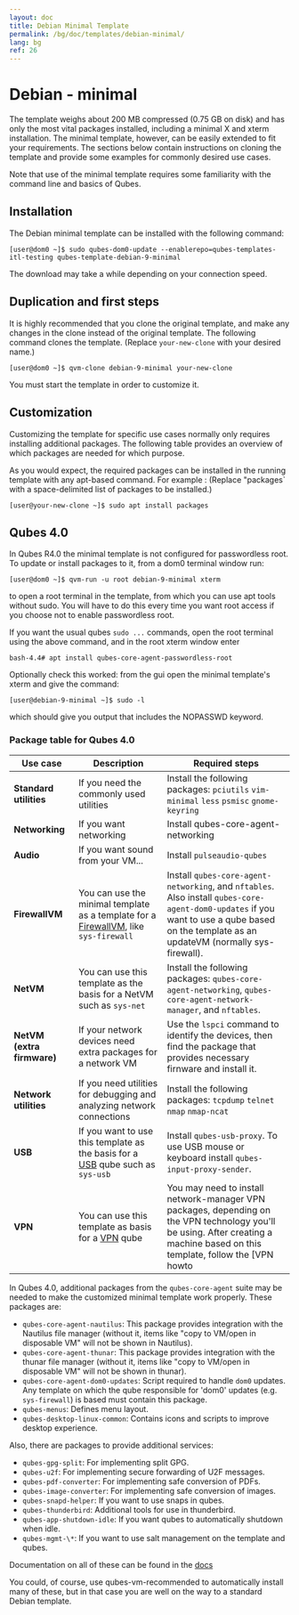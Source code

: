 ```yaml
---
layout: doc
title: Debian Minimal Template
permalink: /bg/doc/templates/debian-minimal/
lang: bg
ref: 26
---
```


Debian - minimal
================

The template weighs about 200 MB compressed (0.75 GB on disk) and has only the most vital packages installed, including a minimal X and xterm installation.
The minimal template, however, can be easily extended to fit your requirements.
The sections below contain instructions on cloning the template and provide some examples for commonly desired use cases.

Note that use of the minimal template requires some familiarity with the command line and basics of Qubes.

Installation
------------

The Debian minimal template can be installed with the following command:

~~~
[user@dom0 ~]$ sudo qubes-dom0-update --enablerepo=qubes-templates-itl-testing qubes-template-debian-9-minimal
~~~

The download may take a while depending on your connection speed.

Duplication and first steps
---------------------------

It is highly recommended that you clone the original template, and make any changes in the clone instead of the original template. 
The following command clones the template. 
(Replace `your-new-clone` with your desired name.)

~~~
[user@dom0 ~]$ qvm-clone debian-9-minimal your-new-clone
~~~

You must start the template in order to customize it.

Customization
-------------

Customizing the template for specific use cases normally only requires installing additional packages.
The following table provides an overview of which packages are needed for which purpose.

As you would expect, the required packages can be installed in the running template with any apt-based command. 
For example : (Replace "packages` with a space-delimited list of packages to be installed.)

~~~
[user@your-new-clone ~]$ sudo apt install packages
~~~

Qubes 4.0
---------

In Qubes R4.0 the minimal template is not configured for passwordless root.  
To update or install packages to it, from a dom0 terminal window run:

~~~
[user@dom0 ~]$ qvm-run -u root debian-9-minimal xterm
~~~
to open a root terminal in the template, from which you can use apt tools without sudo. 
You will have to do this every time you want root access if you choose not to enable passwordless root. 

If you want the usual qubes `sudo ...` commands, open the root terminal using the above command, and in the root xterm window enter

~~~
bash-4.4# apt install qubes-core-agent-passwordless-root 
~~~

Optionally check this worked: from the gui open the minimal template's xterm and give the command:

~~~
[user@debian-9-minimal ~]$ sudo -l
~~~

which should give you output that includes the NOPASSWD keyword.

### Package table for Qubes 4.0

Use case | Description | Required steps
--- | --- | ---
**Standard utilities** | If you need the commonly used utilities | Install the following packages: `pciutils` `vim-minimal` `less` `psmisc` `gnome-keyring`
**Networking** | If you want networking | Install qubes-core-agent-networking
**Audio** | If you want sound from your VM... | Install `pulseaudio-qubes`
**FirewallVM** | You can use the minimal template as a template for a [FirewallVM](/bg/doc/firewall/), like `sys-firewall` | Install `qubes-core-agent-networking`, and `nftables`.  Also install `qubes-core-agent-dom0-updates` if you want to use a qube based on the template as an updateVM (normally sys-firewall).
**NetVM** | You can use this template as the basis for a NetVM such as `sys-net` | Install the following packages:  `qubes-core-agent-networking`, `qubes-core-agent-network-manager`, and `nftables`.  
**NetVM (extra firmware)** | If your network devices need extra packages for a network VM | Use the `lspci` command to identify the devices, then find the package that provides necessary firnware and install it.
**Network utilities** | If you need utilities for debugging and analyzing network connections | Install the following packages: `tcpdump` `telnet` `nmap` `nmap-ncat`
**USB** | If you want to use this template as the basis for a [USB](/bg/doc/usb/) qube such as `sys-usb` | Install `qubes-usb-proxy`. To use USB mouse or keyboard install `qubes-input-proxy-sender`.
**VPN** | You can use this template as basis for a [VPN](/bg/doc/vpn/) qube | You may need to install network-manager VPN packages, depending on the VPN technology you'll be using. After creating a machine based on this template, follow the [VPN howto 

In Qubes 4.0, additional packages from the `qubes-core-agent` suite may be needed to make the customized minimal template work properly. 
These packages are:

- `qubes-core-agent-nautilus`: This package provides integration with the Nautilus file manager (without it, items like "copy to VM/open in disposable VM" will not be shown in Nautilus).
- `qubes-core-agent-thunar`: This package provides integration with the thunar file manager (without it, items like "copy to VM/open in disposable VM" will not be shown in thunar).
- `qubes-core-agent-dom0-updates`: Script required to handle `dom0` updates. Any template on which the qube responsible for 'dom0' updates (e.g. `sys-firewall`) is based must contain this package.
- `qubes-menus`: Defines menu layout.
- `qubes-desktop-linux-common`: Contains icons and scripts to improve desktop experience.

Also, there are packages to provide additional services:
- `qubes-gpg-split`: For implementing split GPG.
- `qubes-u2f`: For implementing secure forwarding of U2F messages.
- `qubes-pdf-converter`: For implementing safe conversion of PDFs.
- `qubes-image-converter`: For implementing safe conversion of images.
- `qubes-snapd-helper`: If you want to use snaps in qubes.
- `qubes-thunderbird`: Additional tools for use in thunderbird.
- `qubes-app-shutdown-idle`: If you want qubes to automatically shutdown when idle.
- `qubes-mgmt-\*`: If you want to use salt management on the template and qubes.

Documentation on all of these can be found in the [docs](/bg/doc)

You could, of course, use qubes-vm-recommended to automatically install many of these, but in that case you are well on the way to a standard Debian template.
